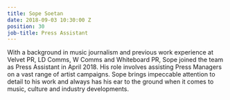 ```yaml
---
title: Sope Soetan
date: 2018-09-03 10:30:00 Z
position: 30
job-title: Press Assistant
---
```


With a background in music journalism and previous work experience at Velvet PR, LD Comms, W Comms and Whiteboard PR, Sope joined the team as Press Assistant in April 2018. His role involves assisting Press Managers on a vast range of artist campaigns. Sope brings impeccable attention to detail to his work and always has his ear to the ground when it comes to music, culture and industry developments.